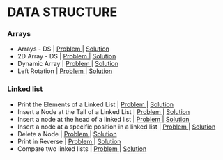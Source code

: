 # DATA STRUCTURE

### Arrays
- Arrays - DS | [ Problem ](https://www.hackerrank.com/challenges/arrays-ds/problem) | [ Solution ](https://github.com/Ram11Coder/HackerRank-JAVA/blob/master/DATA%20STRUCTURE/Solution/Ds1.java)
- 2D Array - DS | [ Problem ](https://www.hackerrank.com/challenges/2d-array/problem?isFullScreen=false) | [ Solution ](https://github.com/Ram11Coder/HackerRank-JAVA/blob/master/DATA%20STRUCTURE/Solution/Ds2.java)
- Dynamic Array | [ Problem ](https://www.hackerrank.com/challenges/dynamic-array/problem?isFullScreen=false) | [ Solution ](https://github.com/Ram11Coder/HackerRank-JAVA/blob/master/DATA%20STRUCTURE/Solution/Ds3.java)
- Left Rotation | [ Problem ](https://www.hackerrank.com/challenges/array-left-rotation/problem?isFullScreen=false) | [ Solution ](https://github.com/Ram11Coder/HackerRank-JAVA/blob/master/DATA%20STRUCTURE/Solution/Ds4.java)

### Linked list
- Print the Elements of a Linked List | [ Problem ](https://www.hackerrank.com/challenges/print-the-elements-of-a-linked-list/problem?isFullScreen=false) | [ Solution ](https://github.com/Ram11Coder/HackerRank-JAVA/blob/master/DATA%20STRUCTURE/Solution/Ds5.java)
- Insert a Node at the Tail of a Linked List | [ Problem ](https://www.hackerrank.com/challenges/insert-a-node-at-the-tail-of-a-linked-list/problem?isFullScreen=false) | [ Solution ](https://github.com/Ram11Coder/HackerRank-JAVA/blob/master/DATA%20STRUCTURE/Solution/Ds6.java)
- Insert a node at the head of a linked list | [ Problem ](https://www.hackerrank.com/challenges/insert-a-node-at-the-head-of-a-linked-list/problem?isFullScreen=false) | [ Solution ](https://github.com/Ram11Coder/HackerRank-JAVA/blob/master/DATA%20STRUCTURE/Solution/Ds7.java)
- Insert a node at a specific position in a linked list | [ Problem ](https://www.hackerrank.com/challenges/insert-a-node-at-a-specific-position-in-a-linked-list/copy-from/250020983) | [ Solution ](https://github.com/Ram11Coder/HackerRank-JAVA/blob/master/DATA%20STRUCTURE/Solution/Ds8.java)
- Delete a Node | [ Problem ](https://www.hackerrank.com/challenges/delete-a-node-from-a-linked-list/problem?isFullScreen=false) | [ Solution ](https://github.com/Ram11Coder/HackerRank-JAVA/blob/master/DATA%20STRUCTURE/Solution/Ds9.java)
- Print in Reverse | [ Problem ](https://www.hackerrank.com/challenges/print-the-elements-of-a-linked-list-in-reverse/problem?isFullScreen=false) | [ Solution ](https://github.com/Ram11Coder/HackerRank-JAVA/blob/master/DATA%20STRUCTURE/Solution/Ds10.java)
- Compare two linked lists | [ Problem ](https://www.hackerrank.com/challenges/compare-two-linked-lists/problem?isFullScreen=false) | [ Solution ](https://github.com/Ram11Coder/HackerRank-JAVA/blob/master/DATA%20STRUCTURE/Solution/Ds11.java)
